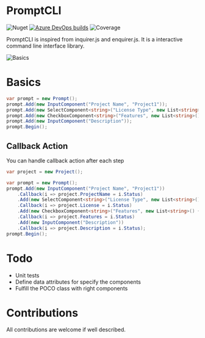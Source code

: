 # PromptCLI

![Nuget](https://img.shields.io/nuget/v/PromptCLI) [![Azure DevOps builds](https://img.shields.io/azure-devops/build/almozdmr/PromptCLI/1)](https://dev.azure.com/almozdmr/PromptCLI/_build?definitionId=1&_a=summary) ![Coverage](https://img.shields.io/azure-devops/coverage/almozdmr/PromptCLI/1)

PromptCLI is inspired from inquirer.js and enquirer.js. It is a interactive command line interface library.

![Basics](https://github.com/lyzerk/PromptCLI/raw/master/assets/gifs/basics.gif "Basics")

# Basics

```csharp
var prompt = new Prompt();
prompt.Add(new InputComponent("Project Name", "Project1"));
prompt.Add(new SelectComponent<string>("License Type", new List<string>() { "MIT", "Apache", "GNU" } ));
prompt.Add(new CheckboxComponent<string>("Features", new List<string>() { "Linter", "Router", "Other" }));
prompt.Add(new InputComponent("Description"));
prompt.Begin();
```

## Callback Action

You can handle callback action after each step

```csharp
var project = new Project();

var prompt = new Prompt();
prompt.Add(new InputComponent("Project Name", "Project1"))
    .Callback(i => project.ProjectName = i.Status)
    .Add(new SelectComponent<string>("License Type", new List<string>() { "MIT", "Apache", "GNU" } ))
    .Callback(i => project.License = i.Status)
    .Add(new CheckboxComponent<string>("Features", new List<string>() { "Linter", "Router", "Other" }))
    .Callback(i => project.Features = i.Status)
    .Add(new InputComponent("Description"))
    .Callback(i => project.Description = i.Status);
prompt.Begin();
```

# Todo

- Unit tests
- Define data attributes for specify the components
- Fulfill the POCO class with right components

# Contributions

All contributions are welcome if well described.
